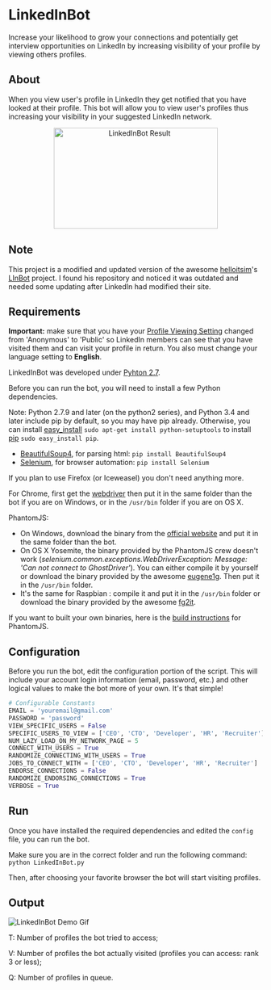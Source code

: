 # LinkedInBot
Increase your likelihood to grow your connections and potentially get interview opportunities on LinkedIn by increasing visibility of your profile by viewing others profiles.
## About
When you view user's profile in LinkedIn they get notified that you have looked at their profile. This bot will allow you to view user's profiles thus increasing your visibility in your suggested LinkedIn network.
<p align="center">
  <img src="https://preview.ibb.co/mMDuAk/linked_In_Bot_Profile_View_Results.png" alt="LinkedInBot Result" width="325" height="200">
</p>

## Note
This project is a modified and updated version of the awesome [helloitsim](https://github.com/helloitsim)'s [LInBot](https://github.com/helloitsim/LInBot) project. I found his repository and noticed it was outdated and needed some updating after LinkedIn had modified their site.

## Requirements
**Important:** make sure that you have your [Profile Viewing Setting](https://www.linkedin.com/settings/?trk=nav_account_sub_nav_settings) changed from 'Anonymous' to  'Public' so LinkedIn members can see that you have visited them and can visit your profile in return.
You also must change your language setting to **English**.

LinkedInBot was developed under [Pyhton 2.7](https://www.python.org/downloads).

Before you can run the bot, you will need to install a few Python dependencies.

Note: Python 2.7.9 and later (on the python2 series), and Python 3.4 and later include pip by default, so you may have pip already. Otherwise, you can install [easy_install](https://pythonhosted.org/setuptools/easy_install.html) `sudo apt-get install python-setuptools` to install [pip](https://pypi.python.org/pypi/pip) `sudo easy_install pip`.

- [BeautifulSoup4](https://pypi.python.org/pypi/beautifulsoup4), for parsing html: `pip install BeautifulSoup4`
- [Selenium](http://www.seleniumhq.org/), for browser automation: `pip install Selenium`

If you plan to use Firefox (or Iceweasel) you don't need anything more.

For Chrome, first get the [webdriver](https://sites.google.com/a/chromium.org/chromedriver/downloads) then put it in the same folder than the bot if you are on Windows, or in the `/usr/bin` folder if you are on OS X.

PhantomJS:
- On Windows, download the binary from the [official website](http://phantomjs.org) and put it in the same folder than the bot.
- On OS X Yosemite, the binary provided by the PhantomJS crew doesn't work (*selenium.common.exceptions.WebDriverException: Message: 'Can not connect to GhostDriver'*). You can either compile it by yourself or download the binary provided by the awesome [eugene1g](https://github.com/eugene1g/phantomjs/releases). Then put it in the `/usr/bin` folder.
- It's the same for Raspbian : compile it and put it in the `/usr/bin` folder or download the binary provided by the awesome [fg2it](https://github.com/fg2it/phantomjs-on-raspberry/tree/master/rpi-2-3/wheezy-jessie/v2.1.1).

If you want to built your own binaries, here is the [build instructions](http://phantomjs.org/build.html) for PhantomJS.

## Configuration
Before you run the bot, edit the configuration portion of the script. This will include your account login information (email, password, etc.) and other logical values to make the bot more of your own. It's that simple!

```python
# Configurable Constants
EMAIL = 'youremail@gmail.com'
PASSWORD = 'password'
VIEW_SPECIFIC_USERS = False
SPECIFIC_USERS_TO_VIEW = ['CEO', 'CTO', 'Developer', 'HR', 'Recruiter']
NUM_LAZY_LOAD_ON_MY_NETWORK_PAGE = 5
CONNECT_WITH_USERS = True
RANDOMIZE_CONNECTING_WITH_USERS = True
JOBS_TO_CONNECT_WITH = ['CEO', 'CTO', 'Developer', 'HR', 'Recruiter']
ENDORSE_CONNECTIONS = False
RANDOMIZE_ENDORSING_CONNECTIONS = True
VERBOSE = True
```

## Run
Once you have installed the required dependencies and edited the `config` file, you can run the bot.

Make sure you are in the correct folder and run the following command: `python LinkedInBot.py`

Then, after choosing your favorite browser the bot will start visiting profiles.

## Output

![LinkedInBot Demo Gif](http://g.recordit.co/xPh4gK70lz.gif)

T: Number of profiles the bot tried to access;

V: Number of profiles the bot actually visited (profiles you can access: rank 3 or less);

Q: Number of profiles in queue.
